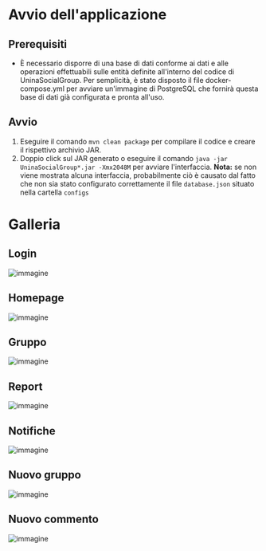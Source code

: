 # Avvio dell'applicazione
## Prerequisiti
- È necessario disporre di una base di dati conforme ai dati e alle operazioni effettuabili sulle entità definite all'interno del codice di UninaSocialGroup. Per semplicità, è stato disposto il file docker-compose.yml per avviare un'immagine di PostgreSQL che fornirà questa base di dati già configurata e pronta all'uso.
## Avvio
1. Eseguire il comando `mvn clean package` per compilare il codice e creare il rispettivo archivio JAR.
2. Doppio click sul JAR generato o eseguire il comando `java -jar UninaSocialGroup*.jar -Xmx2048M` per avviare l'interfaccia.
	**Nota:** se non viene mostrata alcuna interfaccia, probabilmente ciò è causato dal fatto che non sia stato configurato correttamente il file `database.json` situato nella cartella `configs`

# Galleria
## Login
![immagine](https://github.com/MrLolok/UninaSocialGroup/assets/31386442/b2648fb1-ceb3-4acd-9751-73422a1f2066)
## Homepage
![immagine](https://github.com/MrLolok/UninaSocialGroup/assets/31386442/e6c5191a-c9e6-4028-a7f3-b0e3cdb80bd2)
## Gruppo
![immagine](https://github.com/MrLolok/UninaSocialGroup/assets/31386442/7fb0cee2-d25f-46a5-be0c-9c97bc3f14b6)
## Report
![immagine](https://github.com/MrLolok/UninaSocialGroup/assets/31386442/4cf32ba0-f354-47a6-b469-5ed37c57bffd)
## Notifiche
![immagine](https://github.com/MrLolok/UninaSocialGroup/assets/31386442/ddb03557-a521-4c41-823d-7898d7de5ed2)
## Nuovo gruppo
![immagine](https://github.com/MrLolok/UninaSocialGroup/assets/31386442/d56ae8ff-d361-43f3-ae9f-6dd7b1aeb32c)
## Nuovo commento
![immagine](https://github.com/MrLolok/UninaSocialGroup/assets/31386442/e131b3a3-3061-45dd-8f02-e66e9a261991)
